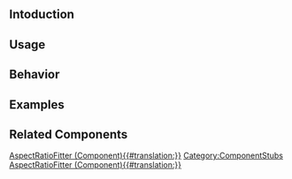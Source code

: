 <languages></languages> <translate>

## Intoduction

## Usage

## Behavior

## Examples

## Related Components

</translate>

[AspectRatioFitter
(Component){{#translation:}}](Category:Components{{#translation:}} "wikilink")
[Category:ComponentStubs](Category:ComponentStubs "wikilink")
[AspectRatioFitter
(Component){{#translation:}}](Category:Components:UIX:Layout{{#translation:}} "wikilink")